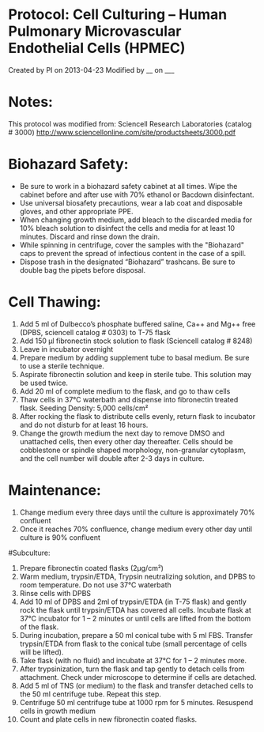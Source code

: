 Protocol: Cell Culturing – Human Pulmonary Microvascular Endothelial Cells (HPMEC) 
==================================================================================

Created by PI on 2013-04-23
Modified by __ on ___

# Notes:

This protocol was modified from:  Sciencell Research Laboratories (catalog # 3000) 
http://www.sciencellonline.com/site/productsheets/3000.pdf

# Biohazard Safety:

- Be sure to work in a biohazard safety cabinet at all times. Wipe the cabinet before and after use with 70% ethanol or Bacdown disinfectant.
- Use universal biosafety precautions, wear a lab coat and disposable gloves, and other appropriate PPE.
- When changing growth medium, add bleach to the discarded media for 10% bleach solution to disinfect the cells and media for at least 10 minutes. Discard and rinse down the drain.
- While spinning in centrifuge, cover the samples with the "Biohazard" caps to prevent the spread of infectious content in the case of a spill.
- Dispose trash in the designated “Biohazard” trashcans. Be sure to double bag the pipets before disposal.

# Cell Thawing:

1. Add 5 ml of Dulbecco’s phosphate buffered saline, Ca++  and Mg++ free (DPBS, sciencell catalog # 0303) to T-75 flask 
2. Add 150 µl fibronectin stock solution to flask (Sciencell catalog # 8248)
3. Leave in incubator overnight 
4. Prepare medium by adding supplement tube to basal medium. Be sure to use a sterile technique.
5. Aspirate fibronectin solution and keep in sterile tube. This solution may be used twice. 
6. Add 20 ml of complete medium to the flask, and go to thaw cells
7. Thaw cells in 37°C waterbath and dispense into fibronectin treated flask. 
Seeding Density: 5,000 cells/cm² 
8. After rocking the flask to distribute cells evenly, return flask to incubator and do not disturb for at least 16 hours. 
9. Change the growth medium the next day to remove DMSO and unattached cells, then every other day thereafter. Cells should be cobblestone or spindle shaped morphology, non-granular cytoplasm, and the cell number will double after 2-3 days in culture. 

# Maintenance:

1. Change medium every three days until the culture is approximately 70% confluent
2. Once it reaches 70% confluence, change medium every other day until culture is 90% confluent

#Subculture:

1. Prepare fibronectin coated flasks (2µg/cm²) 
2. Warm medium, trypsin/ETDA, Trypsin neutralizing solution, and DPBS to room temperature. Do not use 37°C waterbath 
3. Rinse cells with DPBS
4. Add 10 ml of DPBS and 2ml of trypsin/ETDA (in T-75 flask) and gently rock the flask until trypsin/ETDA has covered all cells. Incubate flask at 37°C incubator for 1 – 2 minutes or until cells are lifted from the bottom of the flask. 
5. During incubation, prepare a 50 ml conical tube with 5 ml FBS. Transfer trypsin/ETDA from flask to the conical tube (small percentage of cells will be lifted).
6. Take flask (with no fluid) and incubate at 37°C for 1 – 2 minutes more.
7. After trypsinization, turn the flask and tap gently to detach cells from attachment. Check under microscope to determine if cells are detached. 
8. Add 5 ml of TNS (or medium) to the flask and transfer detached cells to the 50 ml centrifuge tube. Repeat this step. 
9. Centrifuge 50 ml centrifuge tube at 1000 rpm for 5 minutes. Resuspend cells in growth medium 
10. Count and plate cells in new fibronectin coated flasks.  

